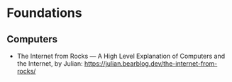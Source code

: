 # Foundations
## Computers
* The Internet from Rocks — A High Level Explanation of Computers and the Internet, by Julian: https://julian.bearblog.dev/the-internet-from-rocks/


